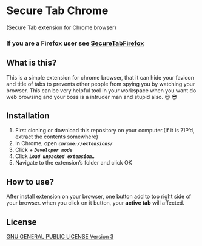 # Secure Tab Chrome
(Secure Tab extension for Chrome browser)

### If you are a **Firefox** user see [SecureTabFirefox](https://github.com/arVahedi/SecureTabFirefox)

## What is this?

This is a simple extension for chrome browser, that it can hide your favicon and title of tabs to prevents other people from spying you by watching your browser. This can be very helpful tool in your workspace when you want do web browsing and your boss is a intruder man and stupid also. :wink: :sunglasses:

## Installation

1. First cloning or download this repository on your computer.(If it is ZIP’d, extract the contents somewhere)
2. In Chrome, open **_`chrome://extensions/`_**
3. Click + **_`Developer mode`_**
4. Click **_`Load unpacked extension…`_**
5. Navigate to the extension’s folder and click OK

## How to use?

After install extension on your browser, one button add to top right side of your browser. when you click on it button, your **active tab** will affected.

## License

[GNU GENERAL PUBLIC LICENSE Version 3](https://www.gnu.org/licenses/gpl.html)
